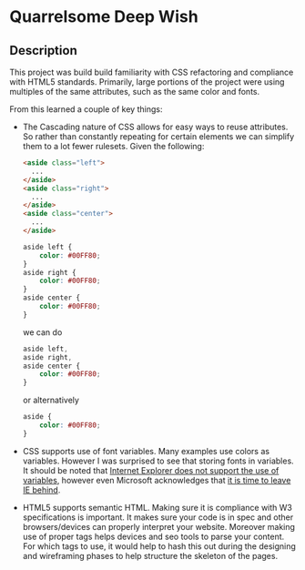 # Quarrelsome Deep Wish

## Description

This project was build build familiarity with CSS refactoring and compliance with HTML5 standards. Primarily, large portions of the project were using multiples of the same attributes, such as the same color and fonts.

From this learned a couple of key things:

- The Cascading nature of CSS allows for easy ways to reuse attributes. So rather than constantly repeating for certain elements we can simplify them to a lot fewer rulesets. Given the following:

  ```html
  <aside class="left">
    ...
  </aside>
  <aside class="right">
    ...
  </aside>
  <aside class="center">
    ...
  </aside>
  ```

  ```css
  aside left {
      color: #00FF80;
  }
  aside right {
      color: #00FF80;
  }
  aside center {
      color: #00FF80;
  }
  ```

  we can do

  ```css
  aside left,
  aside right,
  aside center {
      color: #00FF80;
  }
  ```

  or alternatively

  ```css
  aside {
      color: #00FF80;
  }
  ```

- CSS supports use of font variables. Many examples use colors as variables. However I was surprised to see that storing fonts in variables. It should be noted that [Internet Explorer does not support the use of variables](https://caniuse.com/css-variables), however even Microsoft acknowledges that [it is time to leave IE behind](https://support.microsoft.com/en-us/microsoft-edge/make-the-switch-from-internet-explorer-to-microsoft-edge-a6f7173e-e84a-36a3-9728-3df20ade9b3c).

- HTML5 supports semantic HTML. Making sure it is compliance with W3 specifications is important. It makes sure your code is in spec and other browsers/devices can properly interpret your website. Moreover making use of proper tags helps devices and seo tools to parse your content. For which tags to use, it would help to hash this out during the designing and wireframing phases to help structure the skeleton of the pages.
